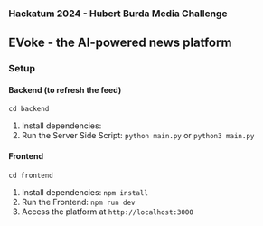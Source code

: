 ### Hackatum 2024 - Hubert Burda Media Challenge

## EVoke - the AI-powered news platform

### Setup

#### Backend (to refresh the feed)

`cd backend`

1. Install dependencies:
2. Run the Server Side Script: `python main.py` or `python3 main.py`


#### Frontend 

`cd frontend`

1. Install dependencies: `npm install`
2. Run the Frontend: `npm run dev`
3. Access the platform at `http://localhost:3000`


